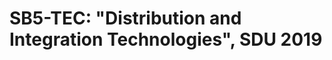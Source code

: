 SB5-TEC: "Distribution and Integration Technologies", SDU 2019
==============================================================
